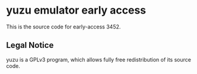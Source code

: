 yuzu emulator early access
=============

This is the source code for early-access 3452.

## Legal Notice

yuzu is a GPLv3 program, which allows fully free redistribution of its source code.